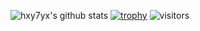 ![hxy7yx's github stats](https://github-readme-stats.vercel.app/api?username=hxy7yx&show_icons=true)
[![trophy](https://github-profile-trophy.vercel.app/?username=hxy7yx)](https://github.com/ryo-ma/github-profile-trophy)
![visitors](https://visitor-badge.glitch.me/badge?page_id=hxy7yx.hxy7yx)
